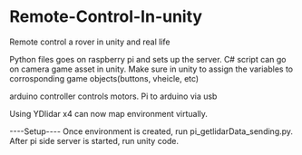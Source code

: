 # Remote-Control-In-unity
Remote control a rover in unity and real life

Python files goes on raspberry pi and sets up the server. C# script can go on camera game asset in unity.
Make sure in unity to assign the variables to corrosponding game objects(buttons, vheicle, etc)

arduino controller controls motors. Pi to arduino via usb

Using YDlidar x4 can now map environment virtually.


----Setup----
Once environment is created, run pi_getlidarData_sending.py. After pi side server is started, run unity code.
